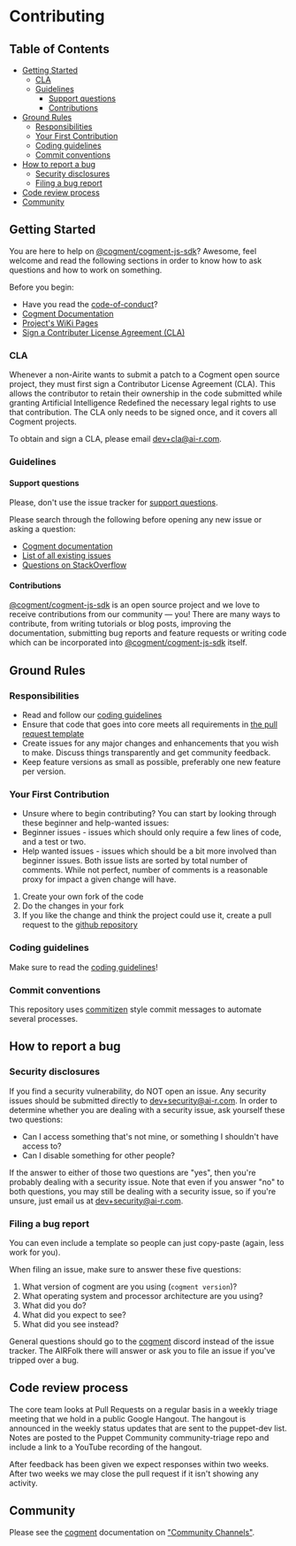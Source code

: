 # Contributing

## Table of Contents

- [Getting Started](#getting-started)
  - [CLA](#cla)
  - [Guidelines](#guidelines)
    - [Support questions](#support-questions)
    - [Contributions](#contributions)
- [Ground Rules](#ground-rules)
  - [Responsibilities](#responsibilities)
  - [Your First Contribution](#your-first-contribution)
  - [Coding guidelines](#coding-guidelines)
  - [Commit conventions](#commit-conventions)
- [How to report a bug](#how-to-report-a-bug)
  - [Security disclosures](#security-disclosures)
  - [Filing a bug report](#filing-a-bug-report)
- [Code review process](#code-review-process)
- [Community](#community)

## Getting Started

You are here to help on [@cogment/cogment-js-sdk][cogment-js-sdk-npm]?
Awesome, feel welcome and read the following sections in order to know
how to ask questions and how to work on something.

Before you begin:

- Have you read the [code-of-conduct][code-of-conduct]?
- [Cogment Documentation][cogment-doc]
- [Project's WiKi Pages][cogment-js-sdk-wiki]
- [Sign a Contributer License Agreement (CLA)](/CONTRIBUTING.md#cla)

### CLA

Whenever a non-Airite wants to submit a patch to a Cogment open source
project, they must first sign a Contributor License Agreement (CLA).
This allows the contributor to retain their ownership in the code
submitted while granting Artificial Intelligence Redefined the necessary
legal rights to use that contribution. The CLA only needs to be signed
once, and it covers all Cogment projects.

To obtain and sign a CLA, please email dev+cla@ai-r.com.

### Guidelines

#### Support questions

Please, don't use the issue tracker for
[support questions](/CONTRIBUTING.md#support-questions).

Please search through the following before opening any new issue or
asking a question:

- [Cogment documentation][cogment-doc]
- [List of all existing issues][cogment-js-sdk-issues]
- [Questions on StackOverflow][stackoverflow]

#### Contributions

[@cogment/cogment-js-sdk][cogment-js-sdk] is an open source project and
we love to receive contributions from our community — you! There are
many ways to contribute, from writing tutorials or blog posts, improving
the documentation, submitting bug reports and feature requests or
writing code which can be incorporated into
[@cogment/cogment-js-sdk][cogment-js-sdk] itself.

## Ground Rules

### Responsibilities

- Read and follow our [coding guidelines][codeguidelines]
- Ensure that code that goes into core meets all requirements in [the
  pull request template][pr-template]
- Create issues for any major changes and enhancements that you wish to
  make. Discuss things transparently and get community feedback.
- Keep feature versions as small as possible, preferably one new feature
  per version.

### Your First Contribution

- Unsure where to begin contributing? You can start by looking
  through these beginner and help-wanted issues:
- Beginner issues - issues which should only require a few lines of
  code, and a test or two.
- Help wanted issues - issues which should be a bit more involved than
  beginner issues. Both issue lists are sorted by total number of
  comments. While not perfect, number of comments is a reasonable proxy
  for impact a given change will have.

1. Create your own fork of the code
2. Do the changes in your fork
3. If you like the change and think the project could use it, create a
   pull request to the [github repository][cogment-js-sdk]

### Coding guidelines

Make sure to read the [coding guidelines][codeguidelines]!

### Commit conventions

This repository uses [commitizen][commitizen] style commit messages to
automate several processes.

## How to report a bug

### Security disclosures

If you find a security vulnerability, do NOT open an issue. Any security
issues should be submitted directly to dev+security@ai-r.com. In order
to determine whether you are dealing with a security issue, ask yourself
these two questions:

- Can I access something that's not mine, or something I shouldn't have
  access to?
- Can I disable something for other people?

If the answer to either of those two questions are "yes", then you're
probably dealing with a security issue. Note that even if you answer
"no" to both questions, you may still be dealing with a security issue,
so if you're unsure, just email us at dev+security@ai-r.com.

### Filing a bug report

You can even include a template so people can just copy-paste (again, less work for you).

When filing an issue, make sure to answer these five questions:

1. What version of cogment are you using (`cogment version`)?
2. What operating system and processor architecture are you using?
3. What did you do?
4. What did you expect to see?
5. What did you see instead?

General questions should go to the [cogment][cogment-discord] discord
instead of the issue tracker. The AIRFolk there will answer or ask you
to file an issue if you've tripped over a bug.

## Code review process

The core team looks at Pull Requests on a regular basis in a weekly
triage meeting that we hold in a public Google Hangout. The hangout is
announced in the weekly status updates that are sent to the puppet-dev
list. Notes are posted to the Puppet Community community-triage repo and
include a link to a YouTube recording of the hangout.

After feedback has been given we expect responses within two weeks.
After two weeks we may close the pull request if it isn't showing any
activity.

## Community

Please see the [cogment][cogment-doc] documentation on ["Community
Channels"][cogment-doc-community-channels].

[code-of-conduct]: /CODE_OF_CONDUCT.md
[codeguidelines]: /docs/codeguidelines.md
[cogment-discord]: https://discord.gg/55h7fnqdSJ
[cogment-doc-community-channels]: https://ai-r.gitlab.io/cogment-doc/support/community-channels/
[cogment-doc]: https://ai-r.gitlab.io/cogment-doc
[cogment-js-sdk-issues]: https://github.com/cogment/cogment-js-sdk/issues?q=is%3Aissue+is%3Aclosed
[cogment-js-sdk-npm]: https://npmjs.com/@cogment/cogment-js-sdk
[cogment-js-sdk-wiki]: https://github.com/cogment/cogment-js-sdk/wiki
[cogment-js-sdk]: https://github.com/cogment/cogment-js-sdk
[commitizen]: https://github.com/angular/angular.js/blob/master/DEVELOPERS.md#-git-commit-guidelines
[pr-template]: /.github/PULL_REQUEST_TEMPLATE.md
[stackoverflow]: https://stackoverflow.com/questions/tagged/cogment-js-sdk
